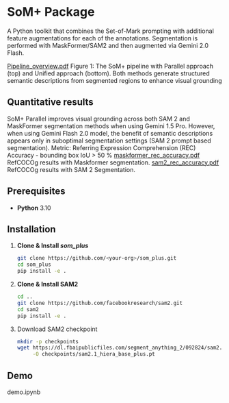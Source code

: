 # SoM+ Package

A Python toolkit that combines the Set-of-Mark prompting with additional feature augmentations for each of the annotations. Segmentation is performed with MaskFormer/SAM2 and then augmented via Gemini 2.0 Flash. 

[Pipeline_overview.pdf](https://github.com/user-attachments/files/19961195/Pipeline_overview.pdf)
Figure 1: The SoM+ pipeline with Parallel approach (top) and Unified approach (bottom). Both methods generate structured
semantic descriptions from segmented regions to enhance visual grounding

## Quantitative results

SoM+ Parallel improves visual grounding across both SAM 2 and MaskFormer segmentation methods when using Gemini 1.5 Pro. However, when using Gemini Flash 2.0 model, the benefit of semantic descriptions appears only in suboptimal segmentation settings (SAM 2 prompt based segmentation).
Metric: Referring Expression Comprehension (REC) Accuracy - bounding box IoU > 50 %
[maskformer_rec_accuracy.pdf](https://github.com/user-attachments/files/19961352/maskformer_rec_accuracy.pdf)
RefCOCOg results with Maskformer segmentation.
[sam2_rec_accuracy.pdf](https://github.com/user-attachments/files/19961353/sam2_rec_accuracy.pdf)
RefCOCOg results with SAM 2 Segmentation.

## Prerequisites

- **Python** 3.10  

## Installation

1. **Clone & Install _som_plus_**

   ```bash
   git clone https://github.com/<your-org>/som_plus.git
   cd som_plus
   pip install -e .

2. **Clone & Install SAM2**

   ```bash
   cd ..
   git clone https://github.com/facebookresearch/sam2.git
   cd sam2
   pip install -e .

3. Download SAM2 checkpoint
   ```bash
   mkdir -p checkpoints
   wget https://dl.fbaipublicfiles.com/segment_anything_2/092824/sam2.1_hiera_base_plus.pt \
        -O checkpoints/sam2.1_hiera_base_plus.pt


## Demo 

demo.ipynb
